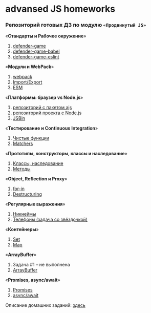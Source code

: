# advansed JS homeworks

### Репозиторий готовых ДЗ по модулю `«Продвинутый JS»`

«**Стандарты и Рабочее окружение**»
1. [defender-game](https://github.com/KoensBerg/advanced-js-homeworks/tree/master/defender-game)
2. [defender-game-babel](https://github.com/KoensBerg/advanced-js-homeworks/tree/master/defender-game-babel)
3. [defender-game-eslint](https://github.com/KoensBerg/advanced-js-homeworks/tree/master/defender-game-eslint)

«**Модули и WebPack**»
1. [webpack](https://github.com/KoensBerg/advanced-js-homeworks/tree/master/webpack)
2. [Import/Export](https://github.com/KoensBerg/advanced-js-homeworks/tree/master/import-export)
3. [ESM](https://github.com/KoensBerg/advanced-js-homeworks/tree/master/ESM)

«**Платформы: браузер vs Node.js**»
1. [репозиторий с пакетом ajs](https://github.com/KoensBerg/ajs)
2. [репозиторий проекта с Node.js](https://github.com/KoensBerg/use-package-ajs-for-node)
3. [JSBin](https://jsbin.com/racakaj/edit?html,console)

«**Тестирование и Continuous Integration**»
1. [Чистые функции](https://github.com/KoensBerg/unit-testing-1__cleaning-function)
2. [Matchers](https://github.com/KoensBerg/unit-testing-2__matchers)

«**Прототипы, конструкторы, классы и наследование**»
1. [Классы, наследование](https://github.com/KoensBerg/ajs-oop-1)
2. [Методы](https://github.com/KoensBerg/ajs-oop-2)

«**Object, Reflection и Proxy**»
1. [for-in](https://github.com/KoensBerg/ajs-advanced-1)
2. [Destructuring](https://github.com/KoensBerg/ajs-advanced-2)

«**Регулярные выражения**»
1. [Никнеймы](https://github.com/KoensBerg/ajs-regex-1)
2. [Телефоны (задача со звёздочкой)](https://github.com/KoensBerg/ajs-regex-2)

«**Контейнеры**»
1. [Set](https://github.com/KoensBerg/ajs-containers-1)
2. [Map](https://github.com/KoensBerg/ajs-containers-2)

«**ArrayBuffer**»
1. Задача #1 – не выполнена
2. [ArrayBuffer](https://github.com/KoensBerg/ajs-ArrayBuffer-2)

«**Promises, async/await**»
1. [Promises](https://github.com/KoensBerg/ajs-Promises-1-Promises)
2. [async/await](https://github.com/KoensBerg/ajs-Promises-2-async_await)

Описание домашних заданий: [здесь](https://github.com/KoensBerg/ajs-homeworks-descriptions/tree/ajs8)